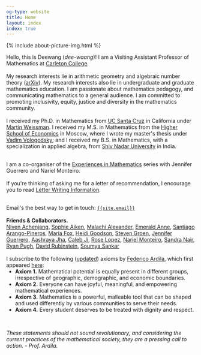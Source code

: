 ```yaml
---
og-type: website
title: Home
layout: index
index: true
---
```


{% include about-picture-img.html %}

<p>
Hello, this is Deewang (<em>dee-waang</em>)! I am a Visiting Assistant Professor of Mathematics at <a href="https://www.carleton.edu/math/">Carleton College</a>.<br>
<br>
My research interests lie in arithmetic geometry and algebraic number theory (<a href="https://arxiv.org/a/bhamidipati_d_1.html">arXiv</a>). My research interests also lie in undergraduate and graduate mathematics education. I am passionate about mathematics pedagogy, and communicating mathematics to a general audience. I am committed to promoting inclusivity, equity, justice and diversity in the mathematics community.<br>
<br>
<!--Before coming to Carleton,-->
I received my Ph.D. in Mathematics from <a href="https://www.math.ucsc.edu/index.html">UC Santa Cruz</a> in California under <a href="http://martyweissman.com/">Martin Weissman</a>. I received my M.S. in Mathematics from the <a href="https://math.hse.ru/en/">Higher School of Economics</a> in Moscow, where I wrote my master's thesis under <a href="https://www.hse.ru/en/org/persons/160474191">Vadim Vologodsky</a>; and I received my B.S. in Mathematics, with a specialization in applied algebra, from <a href="https://math.snu.edu.in/">Shiv Nadar University</a> in India.<br>
<br>
<!--<a href="/about" class="internal-link quarter-line-space">More about me&nbsp;→</a>
<div class="tag-list copy-buttons">
<a class="btn btn-default" href="https://drive.google.com/file/d/14Qb6_G7CEKUkhOUEwx68559Rs1BCa74S/view?usp=sharing">Bhamidipati CV</a>&nbsp;&nbsp;&nbsp;<a class="btn btn-default" href="https://drive.google.com/file/d/1GouDYn-Efseih_NrD5z3LmwOvmtSlqt_/view?usp=sharing">CV (Dark Mode)</a>
</div>-->
<!-- Here is my<a href="https://drive.google.com/file/d/14Qb6_G7CEKUkhOUEwx68559Rs1BCa74S/view?usp=sharing" class="btn btn-default">Curriculum Vitae</a> -->
<!-- <a href="https://drive.google.com/file/d/14Qb6_G7CEKUkhOUEwx68559Rs1BCa74S/view?usp=sharing" class="internal-link quarter-line-space">View my CV&nbsp;→</a> 
<code class="highlighter-rouge" style="color:#ffffbf"><b>I am on the job market in AY 2024-25!</b></code>-->

<!--
<a href="/research" class="internal-link quarter-line-space">View my research&nbsp;→</a><a href="/travel" class="internal-link quarter-line-space">View my travel schedule&nbsp;→</a>-->
I am a co-organiser of the <a href="https://sites.google.com/ucsc.edu/experiencesinmath/">Experiences in Mathematics</a> series with Jennifer Guerrero and Nariel Monteiro.<br>
<br>
If you're thinking of asking me for a letter of recommendation, I encourage you to read <a href="\letters">Letter Writing Information</a>.<br>
<br>
<!-- Here's my<a href="https://drive.google.com/file/d/14Qb6_G7CEKUkhOUEwx68559Rs1BCa74S/view?usp=sharing" class="btn btn-default">Curriculum Vitae</a> -->

<!-- Add a one line intro and link to your about page. 
<a href="/about" class="internal-link quarter-line-space">More about me&nbsp;→</a>

Link to your frequently updated notes.  
<a href="/notes" class="internal-link quarter-line-space">Go to my notes&nbsp;→</a>

And a link to your longer-form blog posts. 
<a href="/blog" class="internal-link quarter-line-space">Read my blog&nbsp;→</a>

Keep your about page about you rather than your job with a portfolio page. 
<a href="/portfolio" class="internal-link quarter-line-space">View my portfolio&nbsp;→</a> -->
Email's the best way to get in touch: <code class="language-plaintext highlighter-rouge"><a href="mailto:{{site.email}}">{{site.email}}</a></code><br>
<br>
<b>Friends & Collaborators.</b><br> <a href="https://www.mit.edu/~NivenT/">Niven Achenjang</a>, <a href="https://sophieaiken.github.io/">Sophie Aiken</a>, <a href="https://malachialexander.com/">Malachi Alexander</a>, <a href="https://www.washcoll.edu/people_departments/faculty/estacy2.php">Emerald Anne</a>, <a href="https://sarangop1728.github.io/about/">Santiago Arango-Pineros</a>, <a href="https://sites.google.com/view/mariafox/">Maria Fox</a>, <a href="https://sites.google.com/site/heidigoodson/">Heidi Goodson</a>, <a href="https://sites.google.com/view/stevengroen">Steven Groen</a>, <a href="https://sites.google.com/view/jennifer-s-guerrero/">Jennifer Guerrero</a>, <a href="https://sites.google.com/view/aashrayajha/home">Aashraya Jha</a>, <a href="https://math.columbia.edu/~calebji/">Caleb Ji</a>, <a href="https://math.berkeley.edu/people/grad/rose-lopez">Rose Lopez</a>, <a href="https://www.narielmonteiro.com/">Nariel Monteiro</a>, <a href="https://sites.google.com/view/sandra-nair">Sandra Nair</a>, <a href="https://foothill.edu/directory/profile/pugh_ryan.html">Ryan Pugh</a>, <a href="https://drubinstein.com/">David Rubinstein</a>, <a href="https://sites.google.com/site/soumya3sankar/">Soumya Sankar</a><br>
<br>
I subscribe to the following (<a href="https://fardila.com/#:~:text=Axiom%201.%20Mathematical,dignity%20and%20respect.">updated</a>) axioms by <a href="https://fardila.com/">Federico Ardila</a>, which first appeared <a href="http://www.ams.org/publications/journals/notices/201610/rnoti-p1164.pdf">here</a>:

<ul style="margin-top: -1em;">

<li> <b>Axiom 1.</b> Mathematical potential is equally present in different groups, irrespective of geographic, demographic, and economic boundaries. </li>

<li> <b>Axiom 2.</b> Everyone can have joyful, meaningful, and empowering mathematical experiences.</li>

<li> <b>Axiom 3.</b> Mathematics is a powerful, malleable tool that can be shaped and used differently by various communities to serve their needs.</li>

<li> <b>Axiom 4.</b> Every student deserves to be treated with dignity and respect.</li>

</ul>

<br>

<i style="font-size: inherit;">These statements should not sound revolutionary, and considering the current practices of the mathematical society, they are a pressing call to action.</em> - Prof. Ardila.

</p>

<!-- <div class="tag-list copy-buttons">

<a class="btn btn-default" onclick="copyEmailtoClipboard('{{site.email}}')">Copy address</a>

<a href="mailto:{{site.email}}">Send email</a>
</div> -->

<!-- <script>

// copy email to clipboard

function copyEmailtoClipboard() {
    navigator.clipboard.writeText((arguments[0]));
}

</script> -->

<!-- Add you Mastodon handle here if you want to verify it
	
<p style="visibility: hidden;display: none;"><a rel="me" href="">Mastodon</a></p> -->

